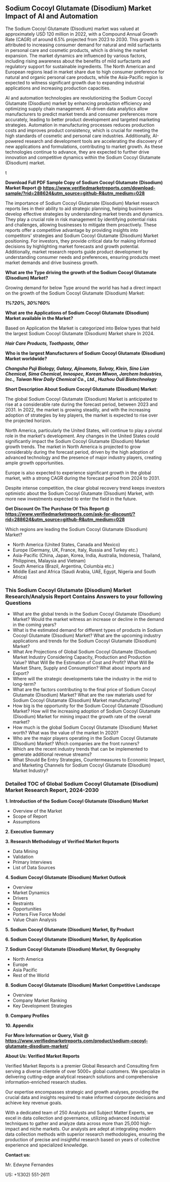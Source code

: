 <h2>Sodium Cocoyl Glutamate (Disodium) Market Impact of AI and Automation</h2><p>The Sodium Cocoyl Glutamate (Disodium) market was valued at approximately USD 120 million in 2022, with a Compound Annual Growth Rate (CAGR) of around 6.5% projected from 2023 to 2030. This growth is attributed to increasing consumer demand for natural and mild surfactants in personal care and cosmetic products, which is driving the market expansion. The market dynamics are influenced by various factors, including rising awareness about the benefits of mild surfactants and regulatory support for sustainable ingredients. The North American and European regions lead in market share due to high consumer preference for natural and organic personal care products, while the Asia-Pacific region is expected to witness significant growth due to expanding industrial applications and increasing production capacities.</p><p>AI and automation technologies are revolutionizing the Sodium Cocoyl Glutamate (Disodium) market by enhancing production efficiency and optimizing supply chain management. AI-driven data analytics allow manufacturers to predict market trends and consumer preferences more accurately, leading to better product development and targeted marketing strategies. Automation in manufacturing processes reduces production costs and improves product consistency, which is crucial for meeting the high standards of cosmetic and personal care industries. Additionally, AI-powered research and development tools are accelerating the discovery of new applications and formulations, contributing to market growth. As these technologies continue to advance, they are expected to further drive innovation and competitive dynamics within the Sodium Cocoyl Glutamate (Disodium) market.</p>t</p><p id="" class=""><strong>Download Full PDF Sample Copy of Sodium Cocoyl Glutamate (Disodium) Market Report @ <a href="https://www.verifiedmarketreports.com/download-sample/?rid=288624&utm_source=github-R&utm_medium=028" target="_blank">https://www.verifiedmarketreports.com/download-sample/?rid=288624&utm_source=github-R&utm_medium=028</a></strong></p><p>The importance of&nbsp;Sodium Cocoyl Glutamate (Disodium) Market research reports lies in their ability to aid strategic planning, helping businesses develop effective strategies by understanding market trends and dynamics. They play a crucial role in risk management by identifying potential risks and challenges, allowing businesses to mitigate them proactively. These reports offer a competitive advantage by providing insights into competitors' strategies and Sodium Cocoyl Glutamate (Disodium) Market positioning. For investors, they provide critical data for making informed decisions by highlighting market forecasts and growth potential. Additionally, market research reports guide product development by understanding consumer needs and preferences, ensuring products meet market demands and drive business growth.</p><p><strong>What are the&nbsp;Type driving the growth of the Sodium Cocoyl Glutamate (Disodium) Market?</strong></p><p id="" class="">Growing demand for below Type around the world has had a direct impact on the growth of the Sodium Cocoyl Glutamate (Disodium) Market:</p><em><strong>1%?20%, 30%?60%</strong></em></p><strong>What are the&nbsp;Applications&nbsp;of Sodium Cocoyl Glutamate (Disodium) Market available in the Market?</strong></p><p id="" class="">Based on Application the Market is categorized into Below types that held the largest Sodium Cocoyl Glutamate (Disodium) Market share In 2024.</p><em><strong>Hair Care Products, Toothpaste, Other</strong></em></p><strong>Who is the largest Manufacturers of Sodium Cocoyl Glutamate (Disodium) Market worldwide?</strong></p><p><em><strong>Changsha Puji Biology, Galaxy, Ajinomoto, Solvay, Klein, Sino Lion Chemical, Sima Chemical, Innospec, Korean Miwon, Jarchem Industries, Inc., Taiwan New Daily Chemical Co., Ltd., Huzhou Ouli Biotechnology</strong></em></p><p id="" class=""><strong>Short Description About Sodium Cocoyl Glutamate (Disodium) Market:</strong></p><p>The global Sodium Cocoyl Glutamate (Disodium) Market is anticipated to rise at a considerable rate during the forecast period, between 2023 and 2031. In 2022, the market is growing steadily, and with the increasing adoption of strategies by key players, the market is expected to rise over the projected horizon.</p><p>North America, particularly the United States, will continue to play a pivotal role in the market's development. Any changes in the United States could significantly impact the Sodium Cocoyl Glutamate (Disodium) Market growth trends. The market in North America is projected to grow considerably during the forecast period, driven by the high adoption of advanced technology and the presence of major industry players, creating ample growth opportunities.</p><p>Europe is also expected to experience significant growth in the global market, with a strong CAGR during the forecast period from 2024 to 2031.</p><p>Despite intense competition, the clear global recovery trend keeps investors optimistic about the Sodium Cocoyl Glutamate (Disodium) Market, with more new investments expected to enter the field in the future.</p><p id="" class=""><strong>Get Discount On The Purchase Of This Report @ <a href="https://www.verifiedmarketreports.com/ask-for-discount/?rid=288624&utm_source=github-R&utm_medium=028" target="_blank">https://www.verifiedmarketreports.com/ask-for-discount/?rid=288624&utm_source=github-R&utm_medium=028</a></strong></p>Which regions are leading the Sodium Cocoyl Glutamate (Disodium) Market?</p><ul><li>North America (United States, Canada and Mexico)</li><li>Europe (Germany, UK, France, Italy, Russia and Turkey etc.)</li><li>Asia-Pacific (China, Japan, Korea, India, Australia, Indonesia, Thailand, Philippines, Malaysia and Vietnam)</li><li>South America (Brazil, Argentina, Columbia etc.)</li><li>Middle East and Africa (Saudi Arabia, UAE, Egypt, Nigeria and South Africa)</li></ul><h3 id="" class="">This Sodium Cocoyl Glutamate (Disodium) Market Research/Analysis Report Contains Answers to your following Questions</h3><ul><li>What are the global trends in the Sodium Cocoyl Glutamate (Disodium) Market? Would the market witness an increase or decline in the demand in the coming years?</li><li>What is the estimated demand for different types of products in Sodium Cocoyl Glutamate (Disodium) Market? What are the upcoming industry applications and trends for the Sodium Cocoyl Glutamate (Disodium) Market?</li><li>What Are Projections of Global Sodium Cocoyl Glutamate (Disodium) Market Industry Considering Capacity, Production and Production Value? What Will Be the Estimation of Cost and Profit? What Will Be Market Share, Supply and Consumption? What about imports and Export?</li><li>Where will the strategic developments take the industry in the mid to long-term?</li><li>What are the factors contributing to the final price of Sodium Cocoyl Glutamate (Disodium) Market? What are the raw materials used for Sodium Cocoyl Glutamate (Disodium) Market manufacturing?</li><li>How big is the opportunity for the Sodium Cocoyl Glutamate (Disodium) Market? How will the increasing adoption of Sodium Cocoyl Glutamate (Disodium) Market for mining impact the growth rate of the overall market?</li><li>How much is the global Sodium Cocoyl Glutamate (Disodium) Market worth? What was the value of the market In 2020?</li><li>Who are the major players operating in the Sodium Cocoyl Glutamate (Disodium) Market? Which companies are the front runners?</li><li>Which are the recent industry trends that can be implemented to generate additional revenue streams?</li><li>What Should Be Entry Strategies, Countermeasures to Economic Impact, and Marketing Channels for Sodium Cocoyl Glutamate (Disodium) Market Industry?</li></ul><h3 id="" class="">Detailed TOC of Global Sodium Cocoyl Glutamate (Disodium) Market Research Report, 2024-2030</h3><p id="" class=""><strong>1. Introduction of the Sodium Cocoyl Glutamate (Disodium) Market</strong></p><ul><li>Overview of the Market</li><li>Scope of Report</li><li>Assumptions</li></ul><p id="" class=""><strong>2. Executive Summary</strong></p><p id="" class=""><strong>3. Research Methodology of Verified Market Reports</strong></p><ul><li>Data Mining</li><li>Validation</li><li>Primary Interviews</li><li>List of Data Sources</li></ul><p id="" class=""><strong>4. Sodium Cocoyl Glutamate (Disodium) Market Outlook</strong></p><ul><li>Overview</li><li>Market Dynamics</li><li>Drivers</li><li>Restraints</li><li>Opportunities</li><li>Porters Five Force Model</li><li>Value Chain Analysis</li></ul><p id="" class=""><strong>5. Sodium Cocoyl Glutamate (Disodium) Market, By Product</strong></p><p id="" class=""><strong>6. Sodium Cocoyl Glutamate (Disodium) Market, By Application</strong></p><p id="" class=""><strong>7. Sodium Cocoyl Glutamate (Disodium) Market, By Geography</strong></p><ul><li>North America</li><li>Europe</li><li>Asia Pacific</li><li>Rest of the World</li></ul><p id="" class=""><strong>8. Sodium Cocoyl Glutamate (Disodium) Market Competitive Landscape</strong></p><ul><li>Overview</li><li>Company Market Ranking</li><li>Key Development Strategies</li></ul><p id="" class=""><strong>9. Company Profiles</strong></p><p id="" class=""><strong>10. Appendix</strong></p><p id="" class=""><strong>For More Information or Query, Visit @ <a href="https://www.verifiedmarketreports.com/product/sodium-cocoyl-glutamate-disodium-market/" target="_blank">https://www.verifiedmarketreports.com/product/sodium-cocoyl-glutamate-disodium-market/</a></strong></p><p id="" class=""><strong>About Us: Verified Market Reports</strong></p><p id="" class="">Verified Market Reports is a premier Global Research and Consulting firm serving a diverse clientele of over 5000+ global customers. We specialize in delivering cutting-edge analytical research solutions and comprehensive information-enriched research studies.</p><p id="" class="">Our expertise encompasses strategic and growth analyses, providing the crucial data and insights required to make informed corporate decisions and achieve key revenue goals.</p><p id="" class="">With a dedicated team of 250 Analysts and Subject Matter Experts, we excel in data collection and governance, utilizing advanced industrial techniques to gather and analyze data across more than 25,000 high-impact and niche markets. Our analysts are adept at integrating modern data collection methods with superior research methodologies, ensuring the production of precise and insightful research based on years of collective experience and specialized knowledge.</p><p id="" class=""><strong>Contact us:</strong></p><p id="" class="">Mr. Edwyne Fernandes</p><p id="" class="">US: +1(302) 551-2611</p>